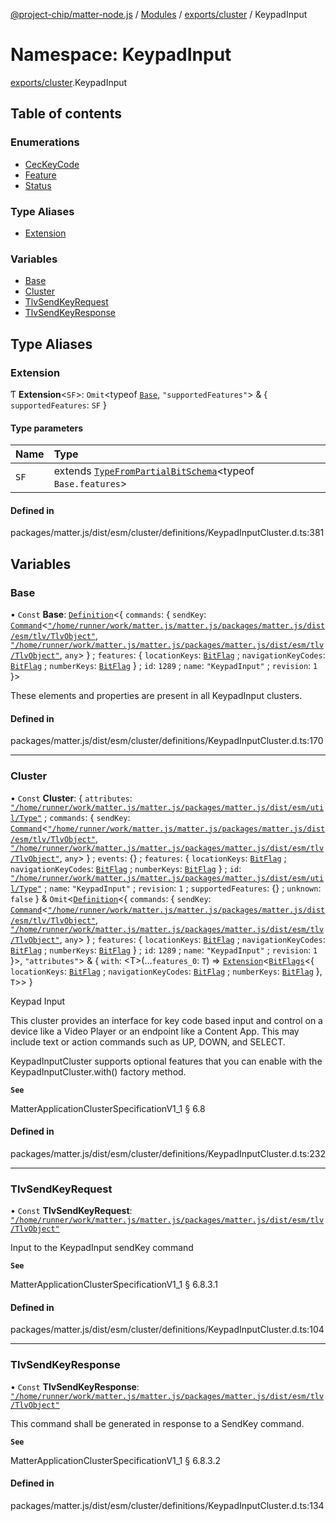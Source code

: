 [@project-chip/matter-node.js](../README.md) / [Modules](../modules.md) / [exports/cluster](exports_cluster.md) / KeypadInput

# Namespace: KeypadInput

[exports/cluster](exports_cluster.md).KeypadInput

## Table of contents

### Enumerations

- [CecKeyCode](../enums/exports_cluster.KeypadInput.CecKeyCode.md)
- [Feature](../enums/exports_cluster.KeypadInput.Feature.md)
- [Status](../enums/exports_cluster.KeypadInput.Status.md)

### Type Aliases

- [Extension](exports_cluster.KeypadInput.md#extension)

### Variables

- [Base](exports_cluster.KeypadInput.md#base)
- [Cluster](exports_cluster.KeypadInput.md#cluster)
- [TlvSendKeyRequest](exports_cluster.KeypadInput.md#tlvsendkeyrequest)
- [TlvSendKeyResponse](exports_cluster.KeypadInput.md#tlvsendkeyresponse)

## Type Aliases

### Extension

Ƭ **Extension**<`SF`\>: `Omit`<typeof [`Base`](exports_cluster.KeypadInput.md#base), ``"supportedFeatures"``\> & { `supportedFeatures`: `SF`  }

#### Type parameters

| Name | Type |
| :------ | :------ |
| `SF` | extends [`TypeFromPartialBitSchema`](exports_schema.md#typefrompartialbitschema)<typeof `Base.features`\> |

#### Defined in

packages/matter.js/dist/esm/cluster/definitions/KeypadInputCluster.d.ts:381

## Variables

### Base

• `Const` **Base**: [`Definition`](exports_cluster.ClusterFactory.md#definition)<{ `commands`: { `sendKey`: [`Command`](exports_cluster.md#command)<[`"/home/runner/work/matter.js/matter.js/packages/matter.js/dist/esm/tlv/TlvObject"`](export._internal_.__home_runner_work_matter_js_matter_js_packages_matter_js_dist_esm_tlv_TlvObject_.md), [`"/home/runner/work/matter.js/matter.js/packages/matter.js/dist/esm/tlv/TlvObject"`](export._internal_.__home_runner_work_matter_js_matter_js_packages_matter_js_dist_esm_tlv_TlvObject_.md), `any`\>  } ; `features`: { `locationKeys`: [`BitFlag`](exports_schema.md#bitflag-1) ; `navigationKeyCodes`: [`BitFlag`](exports_schema.md#bitflag-1) ; `numberKeys`: [`BitFlag`](exports_schema.md#bitflag-1)  } ; `id`: ``1289`` ; `name`: ``"KeypadInput"`` ; `revision`: ``1``  }\>

These elements and properties are present in all KeypadInput clusters.

#### Defined in

packages/matter.js/dist/esm/cluster/definitions/KeypadInputCluster.d.ts:170

___

### Cluster

• `Const` **Cluster**: { `attributes`: [`"/home/runner/work/matter.js/matter.js/packages/matter.js/dist/esm/util/Type"`](export._internal_.__home_runner_work_matter_js_matter_js_packages_matter_js_dist_esm_util_Type_.md) ; `commands`: { `sendKey`: [`Command`](exports_cluster.md#command)<[`"/home/runner/work/matter.js/matter.js/packages/matter.js/dist/esm/tlv/TlvObject"`](export._internal_.__home_runner_work_matter_js_matter_js_packages_matter_js_dist_esm_tlv_TlvObject_.md), [`"/home/runner/work/matter.js/matter.js/packages/matter.js/dist/esm/tlv/TlvObject"`](export._internal_.__home_runner_work_matter_js_matter_js_packages_matter_js_dist_esm_tlv_TlvObject_.md), `any`\>  } ; `events`: {} ; `features`: { `locationKeys`: [`BitFlag`](exports_schema.md#bitflag-1) ; `navigationKeyCodes`: [`BitFlag`](exports_schema.md#bitflag-1) ; `numberKeys`: [`BitFlag`](exports_schema.md#bitflag-1)  } ; `id`: [`"/home/runner/work/matter.js/matter.js/packages/matter.js/dist/esm/util/Type"`](export._internal_.__home_runner_work_matter_js_matter_js_packages_matter_js_dist_esm_util_Type_.md) ; `name`: ``"KeypadInput"`` ; `revision`: ``1`` ; `supportedFeatures`: {} ; `unknown`: ``false``  } & `Omit`<[`Definition`](exports_cluster.ClusterFactory.md#definition)<{ `commands`: { `sendKey`: [`Command`](exports_cluster.md#command)<[`"/home/runner/work/matter.js/matter.js/packages/matter.js/dist/esm/tlv/TlvObject"`](export._internal_.__home_runner_work_matter_js_matter_js_packages_matter_js_dist_esm_tlv_TlvObject_.md), [`"/home/runner/work/matter.js/matter.js/packages/matter.js/dist/esm/tlv/TlvObject"`](export._internal_.__home_runner_work_matter_js_matter_js_packages_matter_js_dist_esm_tlv_TlvObject_.md), `any`\>  } ; `features`: { `locationKeys`: [`BitFlag`](exports_schema.md#bitflag-1) ; `navigationKeyCodes`: [`BitFlag`](exports_schema.md#bitflag-1) ; `numberKeys`: [`BitFlag`](exports_schema.md#bitflag-1)  } ; `id`: ``1289`` ; `name`: ``"KeypadInput"`` ; `revision`: ``1``  }\>, ``"attributes"``\> & { `with`: <T\>(...`features_0`: `T`) => [`Extension`](exports_cluster.KeypadInput.md#extension)<[`BitFlags`](exports_schema.md#bitflags)<{ `locationKeys`: [`BitFlag`](exports_schema.md#bitflag-1) ; `navigationKeyCodes`: [`BitFlag`](exports_schema.md#bitflag-1) ; `numberKeys`: [`BitFlag`](exports_schema.md#bitflag-1)  }, `T`\>\>  }

Keypad Input

This cluster provides an interface for key code based input and control on a device like a Video Player or an
endpoint like a Content App. This may include text or action commands such as UP, DOWN, and SELECT.

KeypadInputCluster supports optional features that you can enable with the KeypadInputCluster.with() factory
method.

**`See`**

MatterApplicationClusterSpecificationV1_1 § 6.8

#### Defined in

packages/matter.js/dist/esm/cluster/definitions/KeypadInputCluster.d.ts:232

___

### TlvSendKeyRequest

• `Const` **TlvSendKeyRequest**: [`"/home/runner/work/matter.js/matter.js/packages/matter.js/dist/esm/tlv/TlvObject"`](export._internal_.__home_runner_work_matter_js_matter_js_packages_matter_js_dist_esm_tlv_TlvObject_.md)

Input to the KeypadInput sendKey command

**`See`**

MatterApplicationClusterSpecificationV1_1 § 6.8.3.1

#### Defined in

packages/matter.js/dist/esm/cluster/definitions/KeypadInputCluster.d.ts:104

___

### TlvSendKeyResponse

• `Const` **TlvSendKeyResponse**: [`"/home/runner/work/matter.js/matter.js/packages/matter.js/dist/esm/tlv/TlvObject"`](export._internal_.__home_runner_work_matter_js_matter_js_packages_matter_js_dist_esm_tlv_TlvObject_.md)

This command shall be generated in response to a SendKey command.

**`See`**

MatterApplicationClusterSpecificationV1_1 § 6.8.3.2

#### Defined in

packages/matter.js/dist/esm/cluster/definitions/KeypadInputCluster.d.ts:134
